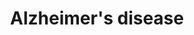 ---
annotations:
- id: DOID:10652
  parent: central nervous system disease
  type: Disease Ontology
  value: Alzheimer's disease
- id: PW:0000013
  parent: disease pathway
  type: Pathway Ontology
  value: disease pathway
- id: PW:0000015
  parent: disease pathway
  type: Pathway Ontology
  value: Alzheimer's disease pathway
authors:
- MaintBot
- Khanspers
- Egonw
- Lovnish.thakur
- Fehrhart
- L Dupuis
- Laurent
- Eweitz
description: 'This pathway displays current genes, proteolytic events and other processes
  associated with the progression of Alzheimer''s disease. This pathway was adapted
  from KEGG on 10/7/2011. Note: mitochondrial associated genes Cx I through Cx V are
  not currently included, as these correspond to over a hundred distinct factors.
  See below source URL for more information.'
last-edited: 2021-05-07
organisms:
- Mus musculus
redirect_from:
- /index.php/Pathway:WP2075
- /instance/WP2075
- /instance/WP2075_rr116517
revision: r116517
schema-jsonld:
- '@context': https://schema.org/
  '@id': https://wikipathways.github.io/pathways/WP2075.html
  '@type': Dataset
  creator:
    '@type': Organization
    name: WikiPathways
  description: 'This pathway displays current genes, proteolytic events and other
    processes associated with the progression of Alzheimer''s disease. This pathway
    was adapted from KEGG on 10/7/2011. Note: mitochondrial associated genes Cx I
    through Cx V are not currently included, as these correspond to over a hundred
    distinct factors. See below source URL for more information.'
  keywords:
  - 1500003O03Rik
  - 2010110P09Rik
  - Adam10
  - Adam17
  - Apaf1
  - Apbb1
  - Aph1a
  - Apoe
  - App
  - Atf6
  - Atp2a1
  - Atp2a2
  - Atp2a3
  - Bace1
  - Bad
  - Bid
  - Cacna1c
  - Cacna1d
  - Cacna1f
  - Cacna1s
  - Calcium
  - Calm2
  - Calm4
  - Calml3
  - Capn1
  - Capn2
  - Casp12
  - Casp3
  - Casp7
  - Casp8
  - Casp9
  - Cdk5
  - Cdk5r1
  - Copper
  - Eif2ak3
  - Ern1
  - Fadd
  - Fas
  - Gm10121
  - Gm2221
  - Gnaq
  - Grin1
  - Grin2a
  - Grin2b
  - Grin2c
  - Grin2d
  - Gsk3b
  - Hsd17b10
  - Hydrogen peroxide
  - IP3
  - Ide
  - Il1b
  - Iron
  - Itpr1
  - Itpr2
  - Itpr3
  - Lpl
  - Lrp1
  - Mapk1
  - Mapk3
  - Mme
  - 'NO'
  - Nae1
  - Ncstn
  - Nos1
  - ONOO-
  - Plcb1
  - Plcb2
  - Plcb3
  - Plcb4
  - Ppp3ca
  - Ppp3cb
  - Ppp3cc
  - Ppp3r1
  - Ppp3r2
  - Psen1
  - Psen2
  - Psenen
  - Ryr3
  - Snca
  - Tau
  - Tnf
  - Tnfrsf1a
  - Trp53
  license: CC0
  name: Alzheimer's disease
seo: CreativeWork
title: Alzheimer's disease
wpid: WP2075
---